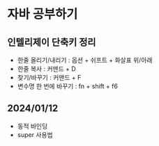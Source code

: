 # 자바 공부하기

## 인텔리제이 단축키 정리

* 한줄 올리기/내리기 : 옵션 + 쉬프트 + 화살표 위/아래
* 한줄 복사 : 커맨드 + D
* 찾기/바꾸기 : 커맨드 + F
* 변수명 한 번에 바꾸기 : fn + shift + f6

## 2024/01/12

* 동적 바인딩
* super 사용법
